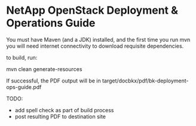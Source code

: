 NetApp OpenStack Deployment & Operations Guide
===============================================
You must have Maven (and a JDK) installed, and the first time you run mvn you will need internet connectivity to download requisite dependencies. 

to build, run:

mvn clean generate-resources

If successful, the PDF output will be in target/docbkx/pdf/bk-deployment-ops-guide.pdf

TODO:

- add spell check as part of build process
- post resulting PDF to destination site
